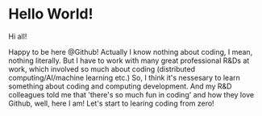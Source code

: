 # Hello World!

Hi all!

Happy to be here @Github! Actually I know nothing about coding, I mean, nothing literally.
But I have to work with many great professional R&Ds at work, which involved so much about coding (distributed computing/AI/machine learning etc.)
So, I think it's nessesary to learn something about coding and computing development.
And my R&D colleagues told me that 'there's so much fun in coding' and how they love Github, well, here I am!
Let's start to learing coding from zero!
